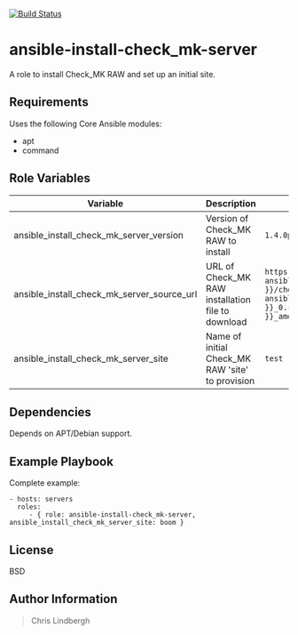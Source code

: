 [![Build Status](https://travis-ci.org/kso512/ansible-install-check_mk-server.svg?branch=master)](https://travis-ci.org/kso512/ansible-install-check_mk-server)

# ansible-install-check_mk-server

A role to install Check_MK RAW and set up an initial site.

## Requirements

Uses the following Core Ansible modules:

- apt
- command

## Role Variables

| Variable | Description | Default Value |
| -------- | ----------- | ------------- |
| ansible_install_check_mk_server_version | Version of Check_MK RAW to install | `1.4.0p5` |
| ansible_install_check_mk_server_source_url | URL of Check_MK RAW installation file to download | `https://mathias-kettner.de/support/{{ ansible_install_check_mk_server_version }}/check-mk-raw-{{ ansible_install_check_mk_server_version }}_0.{{ ansible_distribution_release }}_amd64.deb` |
| ansible_install_check_mk_server_site | Name of initial Check_MK RAW 'site' to provision | `test` |

## Dependencies

Depends on APT/Debian support.

## Example Playbook

Complete example:

    - hosts: servers
      roles:
         - { role: ansible-install-check_mk-server, ansible_install_check_mk_server_site: boom }

## License

BSD

## Author Information

> Chris Lindbergh
